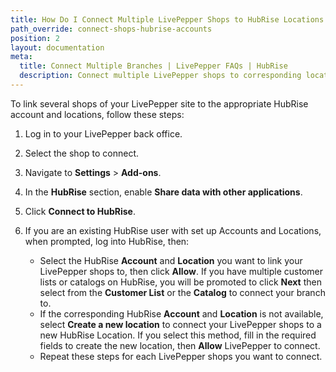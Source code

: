 ```yaml
---
title: How Do I Connect Multiple LivePepper Shops to HubRise Locations ?
path_override: connect-shops-hubrise-accounts
position: 2
layout: documentation
meta:
  title: Connect Multiple Branches | LivePepper FAQs | HubRise
  description: Connect multiple LivePepper shops to corresponding locations in HubRise.
---
```


To link several shops of your LivePepper site to the appropriate HubRise account and locations, follow these steps:

1. Log in to your LivePepper back office.
1. Select the shop to connect.
1. Navigate to **Settings** > **Add-ons**.
1. In the **HubRise** section, enable **Share data with other applications**.
1. Click **Connect to HubRise**.
1. If you are an existing HubRise user with set up Accounts and Locations, when prompted, log into HubRise, then:

   - Select the HubRise **Account** and **Location** you want to link your LivePepper shops to, then click **Allow**. If you have multiple customer lists or catalogs on HubRise, you will be promoted to click **Next** then select from the **Customer List** or the **Catalog** to connect your branch to. 
   - If the corresponding HubRise **Account** and **Location** is not available, select **Create a new location** to connect your LivePepper shops to a new HubRise Location. If you select this method, fill in the required fields to create the new location, then **Allow** LivePepper to connect.
   - Repeat these steps for each LivePepper shops you want to connect.
